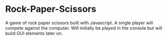 # Rock-Paper-Scissors
A game of rock paper scissors built with Javascript.
A single player will compete against the computer. 
Will initially be played in the console but will build
GUI elements later on. 

